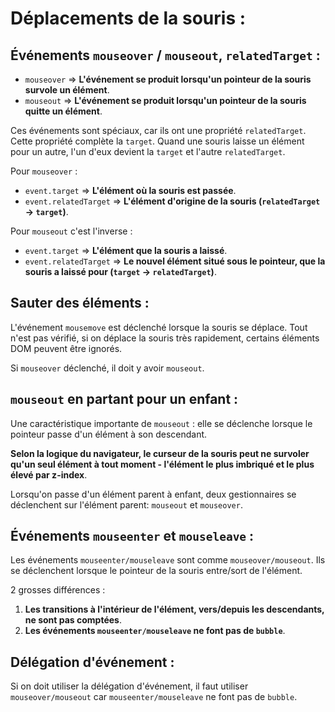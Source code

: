 # Déplacements de la souris :

## Événements `mouseover` / `mouseout`, `relatedTarget` :

* `mouseover` => **L'événement se produit lorsqu'un pointeur de la souris survole un élément**.
* `mouseout` => **L'événement se produit lorsqu'un pointeur de la souris quitte un élément**.

Ces événements sont spéciaux, car ils ont une propriété `relatedTarget`. Cette propriété complète la `target`. Quand une souris laisse un élément pour un autre, l'un d'eux devient la `target` et l'autre `relatedTarget`.

Pour `mouseover` :

* `event.target` => **L'élément où la souris est passée**.
* `event.relatedTarget` => **L'élément d'origine de la souris (`relatedTarget` -> `target`)**.

Pour `mouseout` c'est l'inverse :

* `event.target` => **L'élément que la souris a laissé**.
* `event.relatedTarget` => **Le nouvel élément situé sous le pointeur, que la souris a laissé pour (`target` -> `relatedTarget`)**.

## Sauter des éléments :

L'événement `mousemove` est déclenché lorsque la souris se déplace. Tout n'est pas vérifié, si on déplace la souris très rapidement, certains éléments DOM peuvent être ignorés.

Si `mouseover` déclenché, il doit y avoir `mouseout`.

## `mouseout` en partant pour un enfant :

Une caractéristique importante de `mouseout` : elle se déclenche lorsque le pointeur passe d'un élément à son descendant.

**Selon la logique du navigateur, le curseur de la souris peut ne survoler qu'un seul élément à tout moment - l'élément le plus imbriqué et le plus élevé par z-index**.

Lorsqu'on passe d'un élément parent à enfant, deux gestionnaires se déclenchent sur l'élément parent: `mouseout` et `mouseover`.

## Événements `mouseenter` et `mouseleave` :

Les événements `mouseenter/mouseleave` sont comme `mouseover/mouseout`. Ils se déclenchent lorsque le pointeur de la souris entre/sort de l'élément.

2 grosses différences :

1. **Les transitions à l'intérieur de l'élément, vers/depuis les descendants, ne sont pas comptées**.
2. **Les événements `mouseenter/mouseleave` ne font pas de `bubble`**.

## Délégation d'événement :

Si on doit utiliser la délégation d'événement, il faut utiliser `mouseover/mouseout` car `mouseenter/mouseleave` ne font pas de `bubble`.

